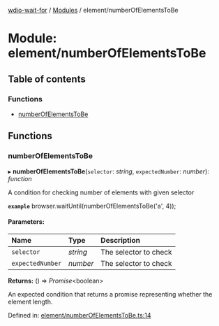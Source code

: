 [wdio-wait-for](../README.md) / [Modules](../modules.md) / element/numberOfElementsToBe

# Module: element/numberOfElementsToBe

## Table of contents

### Functions

- [numberOfElementsToBe](element_numberofelementstobe.md#numberofelementstobe)

## Functions

### numberOfElementsToBe

▸ **numberOfElementsToBe**(`selector`: *string*, `expectedNumber`: *number*): *function*

A condition for checking number of elements with given selector

**`example`** 
browser.waitUntil(numberOfElementsToBe('a', 4));

#### Parameters:

| Name | Type | Description |
| :------ | :------ | :------ |
| `selector` | *string* | The selector to check |
| `expectedNumber` | *number* | The selector to check |

**Returns:** () => *Promise*<boolean\>

An expected condition that returns a promise
    representing whether the element length.

Defined in: [element/numberOfElementsToBe.ts:14](https://github.com/elaichenkov/wdio-wait-for/blob/8456462/src/element/numberOfElementsToBe.ts#L14)
